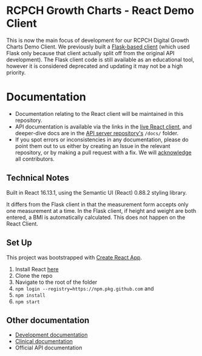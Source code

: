 # RCPCH Growth Charts - React Demo Client
This is now the main focus of development for our RCPCH Digital Growth Charts Demo Client. We previously built a [Flask-based client](https://github.com/rcpch/digital-growth-charts-flask-client) (which used Flask only because that client actually split off from the original API development). The Flask client code is still available as an educational tool, however it is considered deprecated and updating it may not be a high priority.

# Documentation
* Documentation relating to the React client will be maintained in this repository.
* API documentation is available via the links in the [live React client](), and deeper-dive docs are in the [API server repository's](https://github.com/rcpch/digital-growth-charts-server) `/docs/` folder.
* If you spot errors or inconsistencies in any documentation, please do point them out to us either by creating an Issue in the relevant repository, or by making a pull request with a fix. We will [acknowledge](https://github.com/rcpch/digital-growth-charts-server/blob/alpha/docs/clinical-documentation/acknowledgements.md) all contributors.

## Technical Notes
Built in React 16.13.1, using the Semantic UI (React) 0.88.2 styling library.

It differs from the Flask client in that the measurement form accepts only one measurement at a time.
In the Flask client, if height and weight are both entered, a BMI is automatically calculated.
This does not happen on the React Client.

## Set Up
This project was bootstrapped with [Create React App](https://github.com/facebook/create-react-app).

1. Install React [here](https://reactjs.org/docs/getting-started.html)
1. Clone the repo
1. Navigate to the root of the folder
1. `npm login --registry=https://npm.pkg.github.com` and 
1. `npm install`
1. `npm start`

## Other documentation
* [Development documentation](docs/development.md)
* [Clinical documentation](docs/clinical.md)
* Official API documentation
